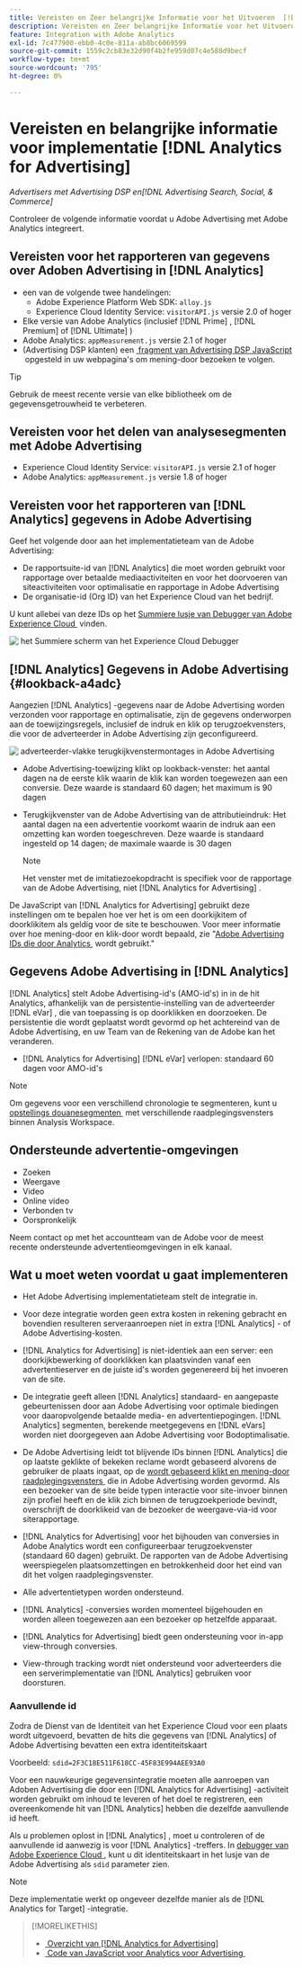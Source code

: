 ```yaml
---
title: Vereisten en Zeer belangrijke Informatie voor het Uitvoeren  [!DNL Analytics for Advertising]
description: Vereisten en Zeer belangrijke Informatie voor het Uitvoeren  [!DNL Analytics for Advertising]
feature: Integration with Adobe Analytics
exl-id: 7c477900-ebb0-4c0e-811a-ab8bc6069599
source-git-commit: 1559c2cb83e32d90f4b2fe959d07c4e588d9becf
workflow-type: tm+mt
source-wordcount: '795'
ht-degree: 0%

---
```


# Vereisten en belangrijke informatie voor implementatie [!DNL Analytics for Advertising]

*Advertisers met Advertising DSP en[!DNL Advertising Search, Social, & Commerce]*

Controleer de volgende informatie voordat u Adobe Advertising met Adobe Analytics integreert.

## Vereisten voor het rapporteren van gegevens over Adoben Advertising in [!DNL Analytics]

* een van de volgende twee handelingen:
   * Adobe Experience Platform Web SDK: `alloy.js`
   * Experience Cloud Identity Service: `visitorAPI.js` versie 2.0 of hoger
* Elke versie van Adobe Analytics (inclusief [!DNL Prime] , [!DNL Premium] of [!DNL Ultimate] )
* Adobe Analytics: `appMeasurement.js` versie 2.1 of hoger
* (Advertising DSP klanten) een [&#x200B; fragment van Advertising DSP JavaScript &#x200B;](javascript.md) opgesteld in uw webpagina&#39;s om mening-door bezoeken te volgen.

>[!TIP]
>
>Gebruik de meest recente versie van elke bibliotheek om de gegevensgetrouwheid te verbeteren.

## Vereisten voor het delen van analysesegmenten met Adobe Advertising

* Experience Cloud Identity Service: `visitorAPI.js` versie 2.1 of hoger
* Adobe Analytics: `appMeasurement.js` versie 1.8 of hoger

## Vereisten voor het rapporteren van [!DNL Analytics] gegevens in Adobe Advertising

Geef het volgende door aan het implementatieteam van de Adobe Advertising:

* De rapportsuite-id van [!DNL Analytics] die moet worden gebruikt voor rapportage over betaalde mediaactiviteiten en voor het doorvoeren van siteactiviteiten voor optimalisatie en rapportage in Adobe Advertising
* De organisatie-id (Org ID) van het Experience Cloud van het bedrijf.

U kunt allebei van deze IDs op het [&#x200B; Summiere lusje van Debugger van Adobe Experience Cloud &#x200B;](https://experienceleague.adobe.com/docs/debugger/using-v2/summary.html?lang=nl-NL) vinden.

![&#x200B; het Summiere scherm van het Experience Cloud Debugger &#x200B;](/help/integrations/assets/a4adc-debugger-summary.png)

## [!DNL Analytics] Gegevens in Adobe Advertising {#lookback-a4adc}

Aangezien [!DNL Analytics] -gegevens naar de Adobe Advertising worden verzonden voor rapportage en optimalisatie, zijn de gegevens onderworpen aan de toewijzingsregels, inclusief de indruk en klik op terugzoekvensters, die voor de adverteerder in Adobe Advertising zijn geconfigureerd.

![&#x200B; adverteerder-vlakke terugkijkvenstermontages in Adobe Advertising &#x200B;](/help/integrations/assets/a4adc-lookbacks.png)

* Adobe Advertising-toewijzing klikt op lookback-venster: het aantal dagen na de eerste klik waarin de klik kan worden toegewezen aan een conversie. Deze waarde is standaard 60 dagen; het maximum is 90 dagen
* Terugkijkvenster van de Adobe Advertising van de attributieindruk: Het aantal dagen na een advertentie voorkomt waarin de indruk aan een omzetting kan worden toegeschreven. Deze waarde is standaard ingesteld op 14 dagen; de maximale waarde is 30 dagen

  >[!NOTE]
  >
  > Het venster met de imitatiezoekopdracht is specifiek voor de rapportage van de Adobe Advertising, niet [!DNL Analytics for Advertising] .

De JavaScript van [!DNL Analytics for Advertising] gebruikt deze instellingen om te bepalen hoe ver het is om een doorkijkitem of doorklikitem als geldig voor de site te beschouwen. Voor meer informatie over hoe mening-door en klik-door wordt bepaald, zie &quot;[&#x200B; Adobe Advertising IDs die door Analytics &#x200B;](ids.md) wordt gebruikt.&quot;

## Gegevens Adobe Advertising in [!DNL Analytics]

[!DNL Analytics] stelt Adobe Advertising-id&#39;s (AMO-id&#39;s) in in de hit Analytics, afhankelijk van de persistentie-instelling van de adverteerder [!DNL eVar] , die van toepassing is op doorklikken en doorzoeken. De persistentie die wordt geplaatst wordt gevormd op het achtereind van de Adobe Advertising, en uw Team van de Rekening van de Adobe kan het veranderen.

* [!DNL Analytics for Advertising] [!DNL eVar] verlopen: standaard 60 dagen voor AMO-id&#39;s

>[!NOTE]
>
>Om gegevens voor een verschillend chronologie te segmenteren, kunt u [&#x200B; opstellings douanesegmenten &#x200B;](https://experienceleague.adobe.com/docs/analytics/components/segmentation/segmentation-workflow/seg-build.html?lang=nl-NL) met verschillende raadplegingsvensters binnen Analysis Workspace.

## Ondersteunde advertentie-omgevingen

* Zoeken
* Weergave
* Video
* Online video
* Verbonden tv
* Oorspronkelijk

Neem contact op met het accountteam van de Adobe voor de meest recente ondersteunde advertentieomgevingen in elk kanaal.

## Wat u moet weten voordat u gaat implementeren

* Het Adobe Advertising implementatieteam stelt de integratie in.

* Voor deze integratie worden geen extra kosten in rekening gebracht en bovendien resulteren serveraanroepen niet in extra [!DNL Analytics] - of Adobe Advertising-kosten.

* [!DNL Analytics for Advertising] is niet-identiek aan een server: een doorkijkbewerking of doorklikken kan plaatsvinden vanaf een advertentieserver en de juiste id&#39;s worden gegenereerd bij het invoeren van de site.

* De integratie geeft alleen [!DNL Analytics] standaard- en aangepaste gebeurtenissen door aan Adobe Advertising voor optimale biedingen voor daaropvolgende betaalde media- en advertentiepogingen. [!DNL Analytics] segmenten, berekende meetgegevens en [!DNL eVars] worden niet doorgegeven aan Adobe Advertising voor Bodoptimalisatie.

* De Adobe Advertising leidt tot blijvende IDs binnen [!DNL Analytics] die op laatste geklikte of bekeken reclame wordt gebaseerd alvorens de gebruiker de plaats ingaat, op de [&#x200B; wordt gebaseerd klikt en mening-door raadplegingsvensters &#x200B;](#lookback-a4adc) die in Adobe Advertising worden gevormd. Als een bezoeker van de site beide typen interactie voor site-invoer binnen zijn profiel heeft en de klik zich binnen de terugzoekperiode bevindt, overschrijft de doorklikeid van de bezoeker de weergave-via-id voor siterapportage.

* [!DNL Analytics for Advertising] voor het bijhouden van conversies in Adobe Analytics wordt een configureerbaar terugzoekvenster (standaard 60 dagen) gebruikt. De rapporten van de Adobe Advertising weerspiegelen plaatsomzettingen en betrokkenheid door het eind van dit het volgen raadplegingsvenster.

* Alle advertentietypen worden ondersteund. <!--Clarify what this might include. It used to include CTV, but not anymore: However, not all ad environments are supported. -->

* [!DNL Analytics] -conversies worden momenteel bijgehouden en worden alleen toegewezen aan een bezoeker op hetzelfde apparaat.

* [!DNL Analytics for Advertising] biedt geen ondersteuning voor in-app view-through conversies.

* View-through tracking wordt niet ondersteund voor adverteerders die een serverimplementatie van [!DNL Analytics] gebruiken voor doorsturen.

### Aanvullende id

Zodra de Dienst van de Identiteit van het Experience Cloud voor een plaats wordt uitgevoerd, bevatten de hits die gegevens van [!DNL Analytics] of Adobe Advertising bevatten een extra identiteitskaart

Voorbeeld: `sdid=2F3C18E511F618CC-45F83E994AEE93A0`

Voor een nauwkeurige gegevensintegratie moeten alle aanroepen van Adoben Advertising die door een [!DNL Analytics for Advertising] -activiteit worden gebruikt om inhoud te leveren of het doel te registreren, een overeenkomende hit van [!DNL Analytics] hebben die dezelfde aanvullende id heeft.

Als u problemen oplost in [!DNL Analytics] , moet u controleren of de aanvullende id aanwezig is voor [!DNL Analytics] -treffers. In [&#x200B; debugger van Adobe Experience Cloud &#x200B;](https://experienceleague.adobe.com/docs/debugger/using-v2/summary.html?lang=nl-NL), kunt u dit identiteitskaart in het lusje van de Adobe Advertising als `sdid` parameter zien.

>[!NOTE]
>
> Deze implementatie werkt op ongeveer dezelfde manier als de [!DNL Analytics for Target] -integratie.

>[!MORELIKETHIS]
>
>* [&#x200B; Overzicht van  [!DNL Analytics for Advertising]](overview.md)
>* [&#x200B; Code van JavaScript voor Analytics voor Advertising &#x200B;](/help/integrations/analytics/javascript.md)
